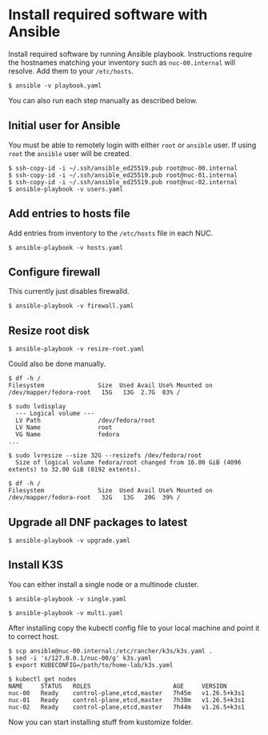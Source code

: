 # Install required software with Ansible

Install required software by running Ansible playbook. Instructions require the hostnames matching your inventory such as `nuc-00.internal` will resolve. Add them to your `/etc/hosts`.

```
$ ansible -v playbook.yaml
```

You can also run each step manually as described below.

## Initial user for Ansible

You must be able to remotely login with either `root` or `ansible` user. If using `root` the `ansible` user will be created.

```
$ ssh-copy-id -i ~/.ssh/ansible_ed25519.pub root@nuc-00.internal
$ ssh-copy-id -i ~/.ssh/ansible_ed25519.pub root@nuc-01.internal
$ ssh-copy-id -i ~/.ssh/ansible_ed25519.pub root@nuc-02.internal
$ ansible-playbook -v users.yaml
```

## Add entries to hosts file

Add entries from inventory to the `/etc/hosts` file in each NUC.

```
$ ansible-playbook -v hosts.yaml
```

## Configure firewall

This currently just disables firewalld.

```
$ ansible-playbook -v firewall.yaml
```

## Resize root disk

```
$ ansible-playbook -v resize-root.yaml
```

Could also be done manually.

```
$ df -h /
Filesystem               Size  Used Avail Use% Mounted on
/dev/mapper/fedora-root   15G   13G  2.7G  83% /

$ sudo lvdisplay
  --- Logical volume ---
  LV Path                /dev/fedora/root
  LV Name                root
  VG Name                fedora
...

$ sudo lvresize --size 32G --resizefs /dev/fedora/root
  Size of logical volume fedora/root changed from 16.00 GiB (4096 extents) to 32.00 GiB (8192 extents).

$ df -h /
Filesystem               Size  Used Avail Use% Mounted on
/dev/mapper/fedora-root   32G   13G   20G  39% /
```

## Upgrade all DNF packages to latest

```
$ ansible-playbook -v upgrade.yaml
```

## Install K3S

You can either install a single node or a multinode cluster.

```
$ ansible-playbook -v single.yaml
```
```
$ ansible-playbook -v multi.yaml
```

After installing copy the kubectl config file to your local machine and point it to correct host.

```
$ scp ansible@nuc-00.internal:/etc/rancher/k3s/k3s.yaml .
$ sed -i 's/127.0.0.1/nuc-00/g' k3s.yaml
$ export KUBECONFIG=/path/to/home-lab/k3s.yaml
```

```
$ kubectl get nodes
NAME     STATUS   ROLES                       AGE     VERSION
nuc-00   Ready    control-plane,etcd,master   7h45m   v1.26.5+k3s1
nuc-01   Ready    control-plane,etcd,master   7h38m   v1.26.5+k3s1
nuc-02   Ready    control-plane,etcd,master   7h44m   v1.26.5+k3s1
```

Now you can start installing stuff from kustomize folder.